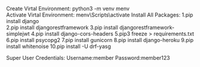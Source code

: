 Create Virtal Environment:
  python3 -m venv menv  
Activate Virtal Environment:
  menv\Scripts\activate
Install All Packages:
1.pip install django  
2.pip install djangorestframework
3.pip install djangorestframework-simplejwt
4.pip install django-cors-headers
5.pip3 freeze > requirements.txt 
6.pip install psycopg2
7.pip install gunicorn
8.pip install django-heroku
9.pip install whitenoise
10.pip install -U drf-yasg

Super User Credentials:
  Username:member
  Password:member123

